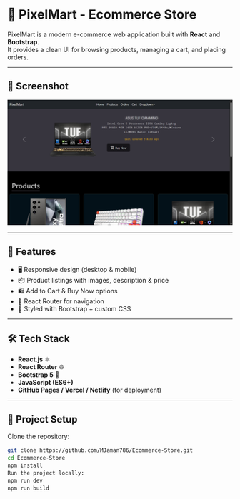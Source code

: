 # 🛒 PixelMart - Ecommerce Store

PixelMart is a modern e-commerce web application built with **React** and **Bootstrap**.  
It provides a clean UI for browsing products, managing a cart, and placing orders.

---

## 📸 Screenshot

![App Screenshot](/Screenshot.png)

---

## 🚀 Features
- 🖥️ Responsive design (desktop & mobile)
- 📦 Product listings with images, description & price
- 🛍️ Add to Cart & Buy Now options
- 🔗 React Router for navigation
- 🎨 Styled with Bootstrap + custom CSS

---

## 🛠️ Tech Stack
- **React.js** ⚛️
- **React Router** 🌐
- **Bootstrap 5** 🎨
- **JavaScript (ES6+)**
- **GitHub Pages / Vercel / Netlify** (for deployment)

---

## 📂 Project Setup

Clone the repository:

```bash
git clone https://github.com/MJaman786/Ecommerce-Store.git
cd Ecommerce-Store
npm install
Run the project locally:
npm run dev
npm run build
